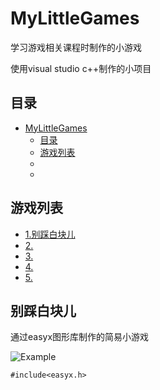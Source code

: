 # MyLittleGames
学习游戏相关课程时制作的小游戏

使用visual studio c++制作的小项目

## 目录
- [MyLittleGames](#MyLittleGames)
  - [目录](#目录)
  - [游戏列表](#游戏列表)
  - [](#)
  - [](#)

## 游戏列表
- [1.别踩白块儿](#别踩白块儿)
- [2.](#)
- [3.](#)
- [4.](#)
- [5.](#)

## 别踩白块儿
通过easyx图形库制作的简易小游戏

![Example](./img/example1.png)



```
#include<easyx.h>
```
